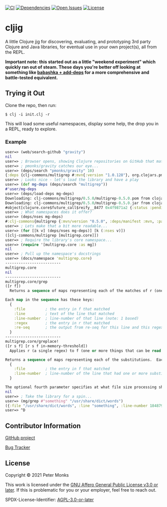 [![CI](https://github.com/pmonks/cljig/workflows/CI/badge.svg?branch=main)](https://github.com/pmonks/cljig/actions?query=workflow%3ACI+branch%3Amain) [![Dependencies](https://github.com/pmonks/cljig/workflows/dependencies/badge.svg?branch=main)](https://github.com/pmonks/cljig/actions?query=workflow%3Adependencies+branch%3Amain) [![Open Issues](https://img.shields.io/github/issues/pmonks/cljig.svg)](https://github.com/pmonks/cljig/issues) [![License](https://img.shields.io/github/license/pmonks/cljig.svg)](https://github.com/pmonks/cljig/blob/main/COPYING)

# cljig

A little Clojure [jig](https://en.wikipedia.org/wiki/Jig_(tool)) for discovering, evaluating, and prototyping 3rd party
Clojure and Java libraries, for eventual use in your own project(s), all from the REPL.

**Important note: this started out as a little "weekend experiment" which quickly ran out of steam. These days you're better off looking at something like [babashka + add-deps](https://book.babashka.org/#babashkadeps) for a more comprehensive and battle-tested equivalent.**

## Trying it Out
Clone the repo, then run:

```shell
$ clj -i init.clj -r
```

This will load some useful namespaces, display some help, the drop you in a REPL, ready to explore.

### Example
```clojure
user=> (web/search-github "gravity")
nil
user=> ; Browser opens, showing Clojure repositories on GitHub that match "gravity"
user=> ; pmonks/gravity catches our eye...
user=> (deps/search "pmonks/gravity" 10)
{:deps {clj-commons/multigrep #:mvn{:version "1.0.128"}, org.clojars.pmonks/multigrep #:mvn{:version "0.4.0"}, com.github.pmonks/multigrep #:mvn{:version "1.0.135"}}}
user=> ; Looks nice - let's load the library and have a play
user=> (def mg-deps (deps/search "multigrep"))
#'user/mg-deps
user=> (deps/load-deps mg-deps)
Downloading: clj-commons/multigrep/0.5.0/multigrep-0.5.0.pom from clojars
Downloading: clj-commons/multigrep/0.5.0/multigrep-0.5.0.jar from clojars
#object[clojure.core$future_call$reify__8477 0x4f9871a2 {:status :pending, :val nil}]
user=> ; What namespaces does it offer?
user=> (deps/nses mg-deps)
#:clj-commons{multigrep {:mvn/version "0.5.0", :deps/manifest :mvn, :parents #{[]}, :paths ["~/.m2/repository/clj-commons/multigrep/0.5.0/multigrep-0.5.0.jar"], :nses [multigrep.core]}}
user=> ; Lets make that a bit more readable...
user=> (for [[k v] (deps/nses mg-deps)] [k (:nses v)])
([clj-commons/multigrep [multigrep.core]])
user=> ; Require the library's core namespace...
user=> (require '[multigrep.core :as mg])
nil
user=> ; Pull up the namespace's docstrings
user=> (docs/namespace 'multigrep.core)
-------------------------
multigrep.core
nil
-------------------------
multigrep.core/grep
([r f])
  Returns a sequence of maps representing each of the matches of r (one or more regexes) in f (one or more things that can be read by clojure.io/reader).

Each map in the sequence has these keys:
  {
    :file         ; the entry in f that matched
    :line         ; text of the line that matched
    :line-number  ; line-number of that line (note: 1 based)
    :regex        ; the entry in r that matched
    :re-seq       ; the output from re-seq for this line and this regex
  }
-------------------------
multigrep.core/greplace!
([r s f] [r s f in-memory-threshold])
  Applies r (a single regex) to f (one or more things that can be read by clojure.io/reader), substituting s (a string, or a function of one parameter (the match(es) from the regex) returning a string).

Returns a sequence of maps representing each of the substitutions.  Each map in the sequence has these keys:
  {
    :file         ; the entry in f that matched
    :line-number  ; line-number of the line that had one or more substitutions (note: 1 based)
  }

The optional fourth parameter specifies at what file size processing should switch from in-memory to on-disk.  It defaults to 1MB.
nil
user=> ; Take the library for a spin...
user=> (mg/grep #"something" "/usr/share/dict/words")
({:file "/usr/share/dict/words", :line "something", :line-number 184879, :regex #"something", :re-seq ("something")} {:file "/usr/share/dict/words", :line "somethingness", :line-number 184880, :regex #"something", :re-seq ("something")} {:file "/usr/share/dict/words", :line "undersomething", :line-number 214685, :regex #"something", :re-seq ("something")})
user=> ^D
```

## Contributor Information

[GitHub project](https://github.com/pmonks/cljig)

[Bug Tracker](https://github.com/pmonks/cljig/issues)

## License

Copyright © 2021 Peter Monks

This work is licensed under the [GNU Affero General Public License v3.0 or later](http://www.gnu.org/licenses/agpl-3.0.html).
If this is problematic for you or your employer, feel free to reach out.

SPDX-License-Identifier: [AGPL-3.0-or-later](https://spdx.org/licenses/AGPL-3.0-or-later.html)
